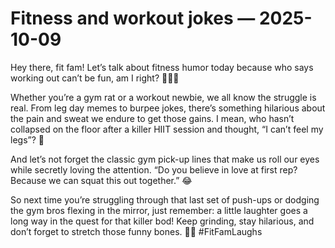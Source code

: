 # Fitness and workout jokes — 2025-10-09

Hey there, fit fam! Let’s talk about fitness humor today because who says working out can’t be fun, am I right? 🏋️‍♀️💪

Whether you’re a gym rat or a workout newbie, we all know the struggle is real. From leg day memes to burpee jokes, there’s something hilarious about the pain and sweat we endure to get those gains. I mean, who hasn’t collapsed on the floor after a killer HIIT session and thought, “I can’t feel my legs”? 🤣

And let’s not forget the classic gym pick-up lines that make us roll our eyes while secretly loving the attention. “Do you believe in love at first rep? Because we can squat this out together.” 😂

So next time you’re struggling through that last set of push-ups or dodging the gym bros flexing in the mirror, just remember: a little laughter goes a long way in the quest for that killer bod! Keep grinding, stay hilarious, and don’t forget to stretch those funny bones. 💪😜 #FitFamLaughs